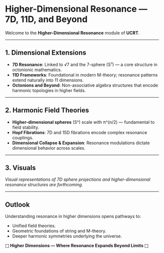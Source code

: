# Higher-Dimensional Resonance — 7D, 11D, and Beyond

Welcome to the **Higher-Dimensional Resonance** module of **UCRT**.

---

## 1. Dimensional Extensions

- **7D Resonance**: Linked to √7 and the 7-sphere (S⁷) — a core structure in octonionic mathematics.
- **11D Frameworks**: Foundational in modern M-theory; resonance patterns extend naturally into 11 dimensions.
- **Octonions and Beyond**: Non-associative algebra structures that encode harmonic topologies in higher fields.

---

## 2. Harmonic Field Theories

- **Higher-dimensional spheres** (Sⁿ) scale with π^(n/2) — fundamental to field stability.
- **Hopf Fibrations**: 7D and 15D fibrations encode complex resonance couplings.
- **Dimensional Collapse & Expansion**: Resonance modulations dictate dimensional behavior across scales.

---

## 3. Visuals

_Visual representations of 7D sphere projections and higher-dimensional resonance structures are forthcoming._

---

## Outlook

Understanding resonance in higher dimensions opens pathways to:
- Unified field theories.
- Geometric foundations of string and M-theory.
- Deeper harmonic symmetries underlying the universe.

**⬚ Higher Dimensions — Where Resonance Expands Beyond Limits ⬚**
